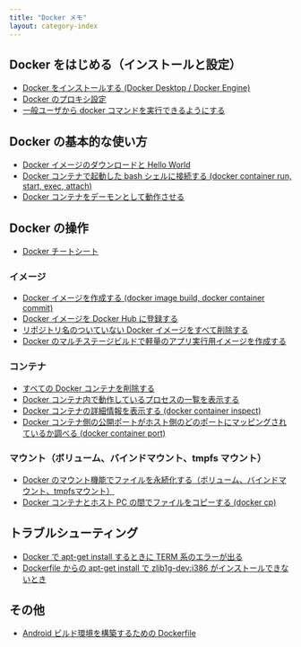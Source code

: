 ```yaml
---
title: "Docker メモ"
layout: category-index
---
```


Docker をはじめる（インストールと設定）
----
* [Docker をインストールする (Docker Desktop / Docker Engine)](install)
* [Docker のプロキシ設定](proxy.html)
* [一般ユーザから docker コマンドを実行できるようにする](run-docker-without-root.html)


Docker の基本的な使い方
----
* [Docker イメージのダウンロードと Hello World](download-image.html)
* [Docker コンテナで起動した bash シェルに接続する (docker container run, start, exec, attach)](run-container.html)
* [Docker コンテナをデーモンとして動作させる](run-container-as-daemon.html)


Docker の操作
----
* [Docker チートシート](cheatsheet.html)

### イメージ
* [Docker イメージを作成する (docker image build, docker container commit)](create-image.html)
* [Docker イメージを Docker Hub に登録する](register-image-to-dockerhub.html)
* [リポジトリ名のついていない Docker イメージをすべて削除する](remove-unnamed-images.html)
* [Docker のマルチステージビルドで軽量のアプリ実行用イメージを作成する](multistage-build.html)

### コンテナ
* [すべての Docker コンテナを削除する](remove-all-containers.html)
* [Docker コンテナ内で動作しているプロセスの一覧を表示する](list-processes.html)
* [Docker コンテナの詳細情報を表示する (docker container inspect)](inspect-container.html)
* [Docker コンテナ側の公開ポートがホスト側のどのポートにマッピングされているか調べる (docker container port)](port-mappings.html)

### マウント（ボリューム、バインドマウント、tmpfs マウント）
* [Docker のマウント機能でファイルを永続化する（ボリューム、バインドマウント、tmpfsマウント）](mount)
* [Docker コンテナとホスト PC の間でファイルをコピーする (docker cp)](docker-cp.html)


トラブルシューティング
----
* [Docker で apt-get install するときに TERM 系のエラーが出る](term-error.html)
* [Dockerfile からの apt-get install で zlib1g-dev:i386 がインストールできないとき](zlib-error.html)


その他
----
* [Android ビルド環境を構築するための Dockerfile](dockerfile-for-android.html)

